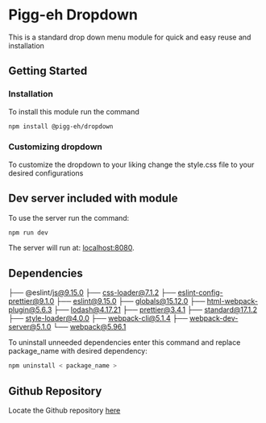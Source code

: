 # Pigg-eh Dropdown

This is a standard drop down menu module for quick and easy reuse and installation

## Getting Started

### Installation

To install this module run the command

```bash
npm install @pigg-eh/dropdown
```

### Customizing dropdown

To customize the dropdown to your liking change the style.css file to your desired configurations

## Dev server included with module

To use the server run the command:

```bash
npm run dev
```

The server will run at: [localhost:8080](localhost:8080).

## Dependencies

├── @eslint/js@9.15.0
├── css-loader@7.1.2
├── eslint-config-prettier@9.1.0
├── eslint@9.15.0
├── globals@15.12.0
├── html-webpack-plugin@5.6.3
├── lodash@4.17.21
├── prettier@3.4.1
├── standard@17.1.2
├── style-loader@4.0.0
├── webpack-cli@5.1.4
├── webpack-dev-server@5.1.0
└── webpack@5.96.1

To uninstall unneeded dependencies enter this command and replace package_name with desired dependency:

```bash
npm uninstall < package_name >
```

## Github Repository

Locate the Github repository [here](https://github.com/Pigg-eh/dropdown)
